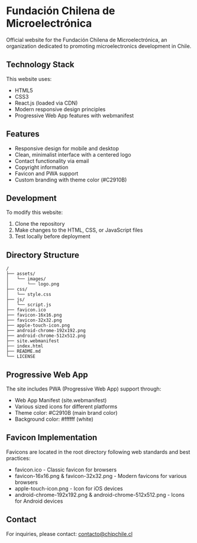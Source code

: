 # Fundación Chilena de Microelectrónica

Official website for the Fundación Chilena de Microelectrónica, an organization dedicated to promoting microelectronics development in Chile.

## Technology Stack

This website uses:
- HTML5
- CSS3
- React.js (loaded via CDN)
- Modern responsive design principles
- Progressive Web App features with webmanifest

## Features
- Responsive design for mobile and desktop
- Clean, minimalist interface with a centered logo
- Contact functionality via email
- Copyright information
- Favicon and PWA support
- Custom branding with theme color (#C2910B)

## Development

To modify this website:
1. Clone the repository
2. Make changes to the HTML, CSS, or JavaScript files
3. Test locally before deployment

## Directory Structure

```
/
├── assets/
│   └── images/
│       └── logo.png
├── css/
│   └── style.css
├── js/
│   └── script.js
├── favicon.ico
├── favicon-16x16.png
├── favicon-32x32.png
├── apple-touch-icon.png
├── android-chrome-192x192.png
├── android-chrome-512x512.png
├── site.webmanifest
├── index.html
├── README.md
└── LICENSE
```

## Progressive Web App

The site includes PWA (Progressive Web App) support through:
- Web App Manifest (site.webmanifest)
- Various sized icons for different platforms
- Theme color: #C2910B (main brand color)
- Background color: #ffffff (white)

## Favicon Implementation

Favicons are located in the root directory following web standards and best practices:
- favicon.ico - Classic favicon for browsers
- favicon-16x16.png & favicon-32x32.png - Modern favicons for various browsers
- apple-touch-icon.png - Icon for iOS devices
- android-chrome-192x192.png & android-chrome-512x512.png - Icons for Android devices

## Contact

For inquiries, please contact: contacto@chipchile.cl

